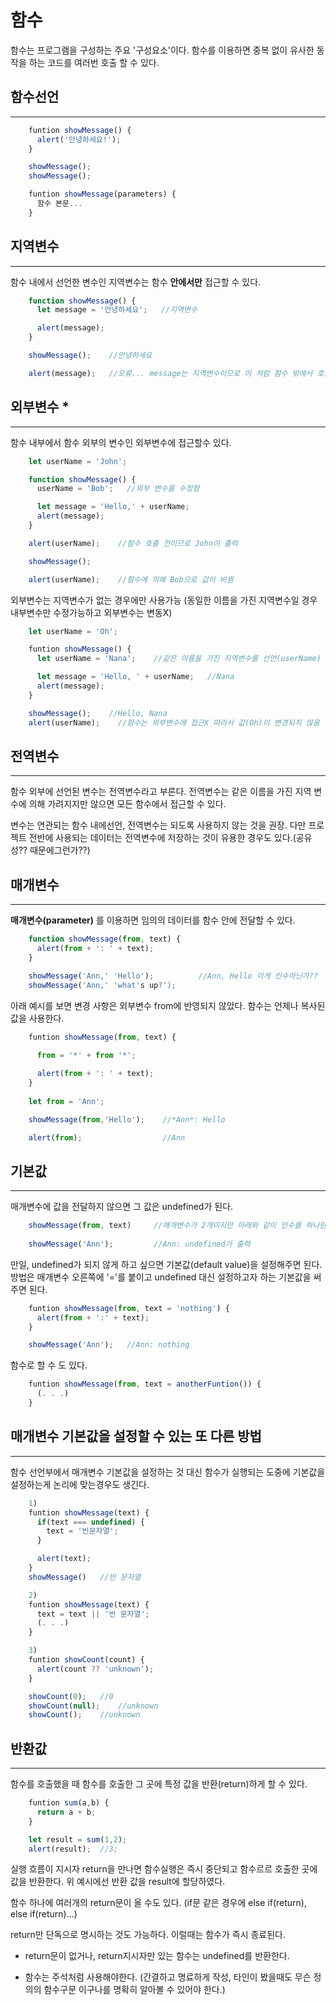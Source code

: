 # 함수

함수는 프로그램을 구성하는 주요 '구성요소'이다. 함수를 이용하면 중복 없이 유사한 동작을 하는 코드를 여러번 호출 할 수 있다.

## 함수선언
---
```javascript
    funtion showMessage() {
      alert('안녕하세요!');
    }

    showMessage();
    showMessage();

    funtion showMessage(parameters) {
      함수 본문...
    }
```

## 지역변수
---
함수 내에서 선언한 변수인 지역변수는 함수 **안에서만** 접근할 수 있다.

```javascript
    function showMessage() {
      let message = '안녕하세요';   //지역변수

      alert(message);
    }

    showMessage();    //안녕하세요

    alert(message);   //오류... message는 지역변수이므로 이 처럼 함수 밖에서 호출할 수 없다.
```

## 외부변수 *
---
함수 내부에서 함수 외부의 변수인 외부변수에 접근할수 있다.

```javascript
    let userName = 'John';

    function showMessage() {
      userName = 'Bob';   //외부 변수를 수정함

      let message = 'Hello,' + userName;
      alert(message);
    }

    alert(userName);    //함수 호출 전이므로 John이 출력

    showMessage();

    alert(userName);    //함수에 의해 Bob으로 값이 바뀜
```

외부변수는 지역변수가 없는 경우에만 사용가능 (동일한 이름을 가진 지역변수일 경우 내부변수만 수정가능하고 외부변수는 변동X)

```javascript
    let userName = 'Oh';

    funtion showMessage() {
      let userName = 'Nana';    //같은 이름을 가진 지역변수를 선언(userName)

      let message = 'Hello, ' + userName;   //Nana
      alert(message);
    }

    showMessage();    //Hello, Nana
    alert(userName);    //함수는 외부변수에 접근X 따라서 값(Oh)이 변경되지 않음
```

## 전역변수
---
함수 외부에 선언된 변수는 전역변수라고 부른다.
전역변수는 같은 이름을 가진 지역 변수에 의해 가려지지만 않으면 모든 함수에서 접근할 수 있다.

변수는 연관되는 함수 내에선언, 전역변수는 되도록 사용하지 않는 것을 권장.
다만 프로젝트 전반에 사용되는 데이터는 전역변수에 저장하는 것이 유용한 경우도 있다.(공유성?? 때문에그런가??)

## 매개변수
---
**매개변수(parameter)** 를 이용하면 임의의 데이터를 함수 안에 전달할 수 있다. 

```javascript
    function showMessage(from, text) { 
      alert(from + ': ' + text);
    }

    showMessage('Ann,' 'Hello');          //Ann, Hello 이게 인수아닌가??
    showMessage('Ann,' 'what's up?');
```

아래 예시를 보면 변경 사항은 외부변수 from에 반영되지 않았다. 함수는 언제나 복사된 값을 사용한다.

```javascript
    funtion showMessage(from, text) {
      
      from = '*' + from '*';

      alert(from + ': ' + text);    
    }
    
    let from = 'Ann';

    showMessage(from,'Hello');    //*Ann*: Hello

    alert(from);                  //Ann
```

## 기본값
---
매개변수에 값을 전달하지 않으면 그 값은 undefined가 된다. 

```javascript
    showMessage(from, text)     //매개변수가 2개이지만 아래와 같이 인수를 하나만 넣어서 호출 할 수 있다.
    
    showMessage('Ann');         //Ann: undefined가 출력
```

만일, undefined가 되지 않게 하고 싶으면 기본값(default value)을 설정해주면 된다.
방법은 매개변수 오른쪽에 '='를 붙이고 undefined 대신 설정하고자 하는 기본값을 써주면 된다.

```javascript
    funtion showMessage(from, text = 'nothing') {
      alert(from + ':' + text);
    }

    showMessage('Ann');   //Ann: nothing
```

함수로 할 수 도 있다.

```javascript
    funtion showMessage(from, text = anotherFuntion()) {
      (. . .)
    }
```

## 매개변수 기본값을 설정할 수 있는 또 다른 방법
---
함수 선언부에서 매개변수 기본값을 설정하는 것 대신 함수가 실행되는 도중에 기본값을 설정하는게 논리에 맞는경우도 생긴다.

```javascript
    1)
    funtion showMessage(text) {
      if(text === undefined) {
        text = '빈문자열';
      }

      alert(text);
    }
    showMessage()   //빈 문자열

    2)
    funtion showMessage(text) {
      text = text || '빈 문자열';
      (. . .)
    }

    3)
    funtion showCount(count) {
      alert(count ?? 'unknown');
    }

    showCount(0);   //0
    showCount(null);    //unknown
    showCount();    //unknown
```

## 반환값
---
함수를 호출했을 때 함수를 호출한 그 곳에 특정 값을 반환(return)하게 할 수 있다.

```javascript
    funtion sum(a,b) {
      return a + b;
    }

    let result = sum(1,2);
    alert(result);  //3;
```

실행 흐름이 지시자 return을 만나면 함수실행은 즉시 중단되고 함수르르 호출한 곳에 값을 반환한다. 위 예시에선 반환 값을 result에 할당하였다.

함수 하나에 여러개의 return문이 올 수도 있다. (if문 같은 경우에 else if(return), else if(return)...)

return만 단독으로 명시하는 것도 가능하다. 이럴때는 함수가 즉시 종료된다.

- return문이 없거나, return지시자만 있는 함수는 undefined를 반환한다.

- 함수는 주석처럼 사용해야한다. (간결하고 명료하게 작성, 타인이 봤을때도 무슨 정의의 함수구문 이구나를 명확히 알아볼 수 있어야 한다.)

